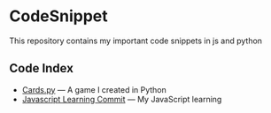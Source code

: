 # CodeSnippet

This repository contains my important code snippets in js and python
## Code Index
- [Cards.py](https://github.com/akshaya212508/CodeSnippet/blob/main/Cards.py) — A game I created in Python
- [Javascript Learning Commit](https://github.com/akshaya212508/CodeSnippet/commit/33071e5c589d53cb25ad865faeef4f9600418210#diff-c931581b4a7c8cb3de535c8946163cd6c059b033385d66405ac045dfdb3bc0aa) — My JavaScript learning
